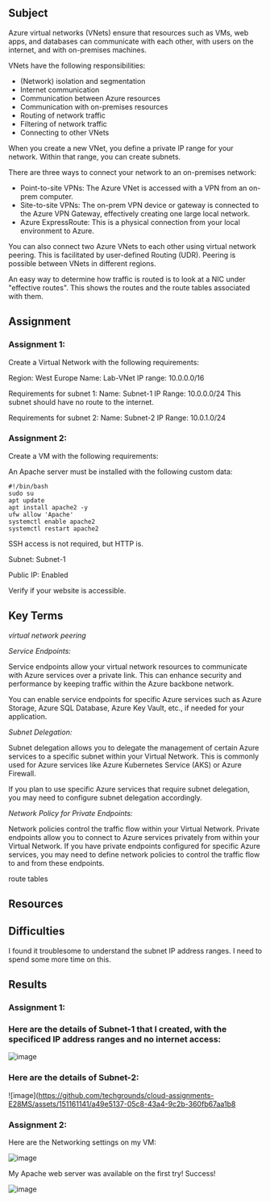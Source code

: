 ## Subject

Azure virtual networks (VNets) ensure that resources such as VMs, web apps, and databases can communicate with each other, with users on the internet, and with on-premises machines.

VNets have the following responsibilities:

- (Network) isolation and segmentation
- Internet communication
- Communication between Azure resources
- Communication with on-premises resources
- Routing of network traffic
- Filtering of network traffic
- Connecting to other VNets

When you create a new VNet, you define a private IP range for your network. Within that range, you can create subnets.

There are three ways to connect your network to an on-premises network:

- Point-to-site VPNs: The Azure VNet is accessed with a VPN from an on-prem computer.
- Site-to-site VPNs: The on-prem VPN device or gateway is connected to the Azure VPN Gateway, effectively creating one large local network.
- Azure ExpressRoute: This is a physical connection from your local environment to Azure.

You can also connect two Azure VNets to each other using virtual network peering. This is facilitated by user-defined Routing (UDR). Peering is possible between VNets in different regions.

An easy way to determine how traffic is routed is to look at a NIC under "effective routes". This shows the routes and the route tables associated with them.

## Assignment

###  Assignment 1:

Create a Virtual Network with the following requirements:

Region: West Europe
Name: Lab-VNet
IP range: 10.0.0.0/16

Requirements for subnet 1:
Name: Subnet-1
IP Range: 10.0.0.0/24
This subnet should have no route to the internet.

Requirements for subnet 2:
Name: Subnet-2
IP Range: 10.0.1.0/24

###  Assignment 2:

Create a VM with the following requirements:

An Apache server must be installed with the following custom data:

```
#!/bin/bash
sudo su
apt update
apt install apache2 -y
ufw allow 'Apache'
systemctl enable apache2
systemctl restart apache2
```

SSH access is not required, but HTTP is.

Subnet: Subnet-1

Public IP: Enabled

Verify if your website is accessible.

##  Key Terms

*virtual network peering*

*Service Endpoints:*

Service endpoints allow your virtual network resources to communicate with Azure services over a private link. This can enhance security and performance by keeping traffic within the Azure backbone network.

You can enable service endpoints for specific Azure services such as Azure Storage, Azure SQL Database, Azure Key Vault, etc., if needed for your application.

*Subnet Delegation:*

Subnet delegation allows you to delegate the management of certain Azure services to a specific subnet within your Virtual Network. This is commonly used for Azure services like Azure Kubernetes Service (AKS) or Azure Firewall.

If you plan to use specific Azure services that require subnet delegation, you may need to configure subnet delegation accordingly.

*Network Policy for Private Endpoints:*

Network policies control the traffic flow within your Virtual Network. Private endpoints allow you to connect to Azure services privately from within your Virtual Network.
If you have private endpoints configured for specific Azure services, you may need to define network policies to control the traffic flow to and from these endpoints.

route tables

##  Resources

##  Difficulties

I found it troublesome to understand the subnet IP address ranges.  I need to spend some more time on this.

##  Results

###  Assignment 1:

###  Here are the details of Subnet-1 that I created, with the specificed IP address ranges and no internet access:

![image](https://github.com/techgrounds/cloud-assignments-E28MS/assets/151161141/99be7f94-725f-45f9-a0fa-9ce91ae32131)


###  Here are the details of Subnet-2:

![image](https://github.com/techgrounds/cloud-assignments-E28MS/assets/151161141/a49e5137-05c8-43a4-9c2b-360fb67aa1b8


###  Assignment 2:


Here are the Networking settings on my VM:


![image](https://github.com/techgrounds/cloud-assignments-E28MS/assets/151161141/e5b46c0b-ce3c-4fc8-8cda-63609585d4fb)

My Apache web server was available on the first try! Success!

![image](https://github.com/techgrounds/cloud-assignments-E28MS/assets/151161141/d6b944e6-e9f4-4412-9816-c683f3ecfecb)






